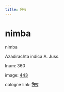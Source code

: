 ```yaml
---
title: निम्ब
---
```


# nimba

nimba  <div n="P" />Azadirachta indica A. Juss.

lnum: 360

image: [443](https://www.sanskrit-lexicon.uni-koeln.de/scans/csl-apidev/servepdf.php?dict=snp&page=443)

cologne link: [निम्ब](https://sanskrit-lexicon.uni-koeln.de/scans/csl-apidev/getword.php?dict=snp&key=निम्ब)

